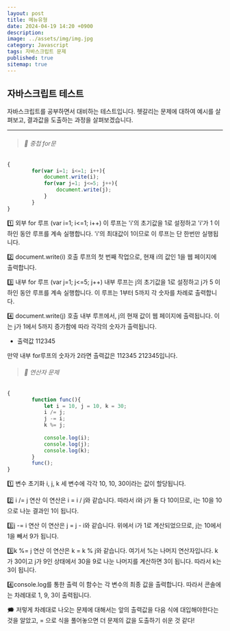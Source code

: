 ```yaml
---
layout: post
title: 메뉴유형
date: 2024-04-19 14:20 +0900
description: 
image: ../assets/img/img.jpg
category: Javascript
tags: 자바스크립트 문제
published: true
sitemap: true
---
```


## 자바스크립트 테스트 

자바스크립트를 공부하면서 대비하는 테스트입니다.
헷갈리는 문제에 대하여 예시를 살펴보고, 결과값을 도출하는 과정을 살펴보겠습니다.

<hr />

> ###### 💛 중첩 for문
````javascript
{       
        for(var i=1; i<=1; i++){
            document.write(i);
            for(var j=1; j<=5; j++){
                document.write(j);
            }
        }                
}
````

1️⃣ 외부 for 루프  (var i=1; i<=1; i++)
이 루프는 'i'의 초기값을 1로 설정하고 'i'가 1 이하인 동안 루프를 계속 실행합니다. 'i'의 최대값이 1이므로 이 루프는 단 한번만 실행됩니다.

2️⃣ document.write(i) 호출
루프의 첫 번째 작업으로, 현재 i의 값인 1을 웹 페이지에 출력합니다.

3️⃣ 내부 for 루프 (var j=1; j<=5; j++)
내부 루프는 j의 초기값을 1로 설정하고 j가 5 이하인 동안 루프를 계속 실행합니다. 이 루프는 1부터 5까지 각 숫자를 차례로 출력합니다.

4️⃣ document.write(j) 호출
내부 루프에서, j의 현재 값이 웹 페이지에 출력됩니다. 이는 j가 1에서 5까지 증가함에 따라 각각의 숫자가 출력됩니다.

* 출력값
112345

만약 내부 for루프의 숫자가 2라면
출력값은 112345 212345입니다.

> ###### 💛 연산자 문제

````javascript
{
        function func(){
            let i = 10, j = 10, k = 30;
            i /= j;
            j -= i;
            k %= j;
    
            console.log(i);
            console.log(j);
            console.log(k);
        }
        func();
}
````

1️⃣ 변수 초기화
i, j, k 세 변수에 각각 10, 10, 30이라는 값이 할당됩니다.

2️⃣ i /= j 연산
이 연산은 i = i / j와 같습니다. 따라서 i와 j가 둘 다 10이므로, i는 10을 10으로 나눈 결과인 1이 됩니다.


3️⃣j -= i 연산
이 연산은 j = j - i와 같습니다. 위에서 i가 1로 계산되었으므로, j는 10에서 1을 빼서 9가 됩니다.


3️⃣k %= j 연산
이 연산은 k = k % j와 같습니다. 여기서 %는 나머지 연산자입니다. k가 30이고 j가 9인 상태에서 30을 9로 나눈 나머지를 계산하면 3이 됩니다. 따라서 k는 3이 됩니다.

4️⃣console.log를 통한 출력
이 함수는 각 변수의 최종 값을 출력합니다. 따라서 콘솔에는 차례대로 1, 9, 3이 출력됩니다.


🗯 저렇게 차례대로 나오는 문제에 대해서는 앞의 출력값을 다음 식에 대입해야한다는것을 알았고,
= 으로 식을 풀어놓으면 더 문제의 값을 도출하기 쉬운 것 같다!


